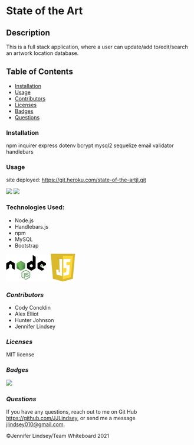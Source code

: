 # State of the Art

## **Description**
This is a full stack application, where a user can update/add to/edit/search an artwork location database.

## **Table of Contents**
* [Installation](#installation)
* [Usage](#usage)
* [Contributors](#contributors)
* [Licenses](#licenses)
* [Badges](#Badges)
* [Questions](#questions)


### **Installation**
npm
inquirer
express
dotenv
bcrypt
mysql2
sequelize
email validator
handlebars

### **Usage**
site deployed:
https://git.heroku.com/state-of-the-artjl.git


<img src="StateArtScreen.png" height=200>

<img src="ArtworkPage.png" height= 200>

### **Technologies Used:**
* Node.js
* Handlebars.js
* npm
* MySQL
* Bootstrap

<img src="NodeJS.png" height=75>


### *Contributors*
* Cody Concklin
* Alex Elliot
* Hunter Johnson
* Jennifer Lindsey

### *Licenses*
MIT license


### *Badges*
<img src="https://img.shields.io/badge/MIT-license-brightgreen">

### *Questions*
If you have any questions, reach out to me on Git Hub https://github.com/JJLindsey, or send me a message jlindsey010@gmail.com.


©Jennifer Lindsey/Team Whiteboard 2021
